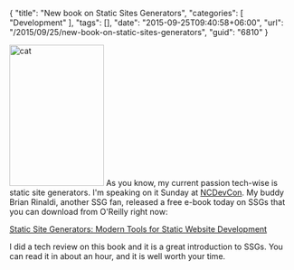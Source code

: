 {
	"title": "New book on Static Sites Generators",
	"categories": [
		"Development"
	],
	"tags": [],
	"date": "2015-09-25T09:40:58+06:00",
	"url": "/2015/09/25/new-book-on-static-sites-generators",
	"guid": "6810"
}

<img src="http://www.raymondcamden.com/wp-content/uploads/2015/09/cat.gif" alt="cat" width="167" height="250" class="alignleft size-full wp-image-6811" /> As you know, my current passion tech-wise is static site generators. I'm speaking on it Sunday at <a href="http://www.ncdevcon.com">NCDevCon</a>. My buddy Brian Rinaldi, another SSG fan, released a free e-book today on SSGs that you can download from O'Reilly right now:

<a href="http://www.oreilly.com/web-platform/free/static-site-generators.csp">Static Site Generators: Modern Tools for Static Website Development</a>

I did a tech review on this book and it is a great introduction to SSGs. You can read it in about an hour, and it is well worth your time.